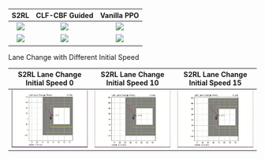 S2RL	   		    |CLF-CBF Guided		| Vanilla PPO
:-------------------------:|:------------------------:|:------------------------:
![](https://github.com/britig/S2RL-Policies/blob/main/Demonstrations/S2RLACC.gif)| ![](https://github.com/britig/S2RL-Policies/blob/main/Demonstrations/ACCGuided.gif)|![](https://github.com/britig/S2RL-Policies/blob/main/Demonstrations/ACCOriginal.gif)
![](https://github.com/britig/S2RL-Policies/blob/main/Demonstrations/S2RLCUTIN.gif)| ![](https://github.com/britig/S2RL-Policies/blob/main/Demonstrations/GuidedCutIN.gif)|![](https://github.com/britig/S2RL-Policies/blob/main/Demonstrations/OriginalCutIn.gif)

Lane Change with Different Initial Speed

S2RL Lane Change Initial Speed 0   		    |S2RL Lane Change Initial Speed 10  		| S2RL Lane Change Initial Speed 15
:-------------------------:|:------------------------:|:------------------------:
![](https://github.com/britig/S2RL-Policies/blob/main/Demonstrations/S2RLeftLaneChangeSpeed0.gif)| ![](https://github.com/britig/S2RL-Policies/blob/main/Demonstrations/S2RLeftLaneChangeSpeed10.gif)|![](https://github.com/britig/S2RL-Policies/blob/main/Demonstrations/S2RLeftLaneChangeSpeed15.gif)
